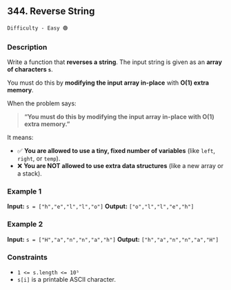 ## 344. Reverse String

`Difficulty - Easy 🟢`

### Description

Write a function that **reverses a string**. The input string is given as an **array of characters `s`**.

You must do this by **modifying the input array in-place** with **O(1) extra memory**.

When the problem says:

> **“You must do this by modifying the input array in-place with O(1) extra memory.”**

It means:

* ✅ **You are allowed to use a tiny, fixed number of variables** (like `left`, `right`, or `temp`).
* ❌ **You are NOT allowed to use extra data structures** (like a new array or a stack).

### Example 1

**Input:**
`s = ["h","e","l","l","o"]`
**Output:**
`["o","l","l","e","h"]`

### Example 2

**Input:**
`s = ["H","a","n","n","a","h"]`
**Output:**
`["h","a","n","n","a","H"]`

### Constraints

* `1 <= s.length <= 10⁵`
* `s[i]` is a printable ASCII character.
